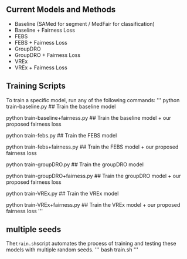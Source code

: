 ## Current Models and Methods
- Baseline (SAMed for segment / MedFair for classification)
- Baseline + Fairness Loss
- FEBS
- FEBS + Fairness Loss
- GroupDRO
- GroupDRO + Fairness Loss
- VREx
- VREx + Fairness Loss

## Training Scripts
To train a specific model, run any of the following commands:
'''
python train-baseline.py                ## Train the baseline model

python train-baseline+fairness.py       ## Train the baseline model + our proposed fairness loss

python train-febs.py                    ## Train the FEBS model

python train-febs+fairness.py           ## Train the FEBS model + our proposed fairness loss

python train-groupDRO.py                ## Train the groupDRO model

python train-groupDRO+fairness.py       ## Train the groupDRO model + our proposed fairness loss

python train-VREx.py                    ## Train the VREx model

python train-VREx+fairness.py           ## Train the VREx model + our proposed fairness loss
'''

## multiple seeds

The`train.sh`script automates the process of training and testing these models with multiple random seeds. 
'''
bash train.sh
'''
